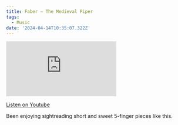 ```yaml
---
title: Faber – The Medieval Piper
tags:
  - Music
date: '2024-04-14T10:35:07.322Z'
---
```


<iframe src="https://www.youtube-nocookie.com/embed/83VDz5B8UcQ?modestbranding=1&showinfo=0&rel=0" title="YouTube video player" frameborder="0" allow="accelerometer; autoplay; encrypted-media; gyroscope; picture-in-picture;" allowfullscreen className="youtube_video"></iframe>

[Listen on Youtube](https://youtu.be/83VDz5B8UcQ)

Been enjoying sightreading short and sweet 5-finger pieces like this.
